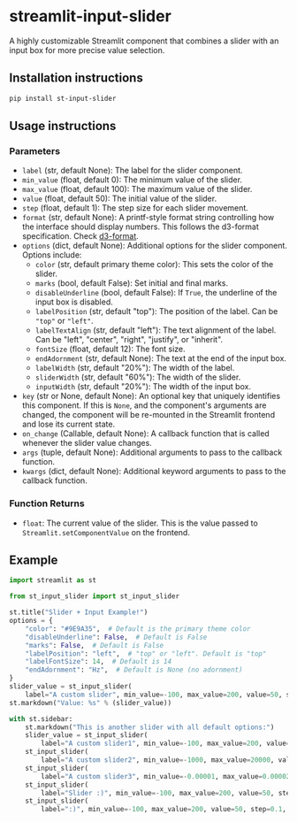 # streamlit-input-slider
A highly customizable Streamlit component that combines a slider with an input box for more precise value selection.

## Installation instructions

```sh
pip install st-input-slider
```

## Usage instructions

### Parameters

- `label` (str, default None): The label for the slider component.
- `min_value` (float, default 0): The minimum value of the slider.
- `max_value` (float, default 100): The maximum value of the slider.
- `value` (float, default 50): The initial value of the slider.
- `step` (float, default 1): The step size for each slider movement.
- `format` (str, default None): A printf-style format string controlling how the interface should display numbers. This follows the d3-format specification. Check [d3-format](https://d3js.org/d3-format#locale_format).
- `options` (dict, default None): Additional options for the slider component. Options include:
  - `color` (str, default primary theme color): This sets the color of the slider.
  - `marks` (bool, default False): Set initial and final marks.
  - `disableUnderline` (bool, default False): If `True`, the underline of the input box is disabled.
  - `labelPosition` (str, default "top"): The position of the label. Can be `"top"` or `"left"`.
  - `labelTextAlign` (str, default "left"): The text alignment of the label. Can be "left", "center", "right", "justify", or "inherit".
  - `fontSize` (float, default 12): The font size.
  - `endAdornment` (str, default None): The text at the end of the input box.
  - `labelWidth` (str, default "20%"): The width of the label.
  - `sliderWidth` (str, default "60%"): The width of the slider.
  - `inputWidth` (str, default "20%"): The width of the input box.
- `key` (str or None, default None): An optional key that uniquely identifies this component. If this is `None`, and the component's arguments are changed, the component will be re-mounted in the Streamlit frontend and lose its current state.
- `on_change` (Callable, default None): A callback function that is called whenever the slider value changes.
- `args` (tuple, default None): Additional arguments to pass to the callback function.
- `kwargs` (dict, default None): Additional keyword arguments to pass to the callback function.

### Function Returns

- `float`: The current value of the slider. This is the value passed to `Streamlit.setComponentValue` on the frontend.

## Example

```python
import streamlit as st

from st_input_slider import st_input_slider

st.title("Slider + Input Example!")
options = {
    "color": "#9E9A35",  # Default is the primary theme color
    "disableUnderline": False,  # Default is False
    "marks": False,  # Default is False
    "labelPosition": "left",  # "top" or "left". Default is "top"
    "labelFontSize": 14,  # Default is 14
    "endAdornment": "Hz",  # Default is None (no adornment)
}
slider_value = st_input_slider(
    label="A custom slider", min_value=-100, max_value=200, value=50, step=0.1, options=options)
st.markdown("Value: %s" % (slider_value))

with st.sidebar:
    st.markdown("This is another slider with all default options:")
    slider_value = st_input_slider(
        label="A custom slider1", min_value=-100, max_value=200, value=50, step=0.1)
    st_input_slider(
        label="A custom slider2", min_value=-1000, max_value=20000, value=50, step=0.1, options={"marks": True, "labelPosition": "left"})
    st_input_slider(
        label="A custom slider3", min_value=-0.00001, max_value=0.00002, value=0.000015, step=0.000001, options={"marks": True, "labelPosition": "left"})
    st_input_slider(
        label="Slider :)", min_value=-100, max_value=200, value=50, step=0.1, options={"marks": True, "labelPosition": "left"})
    st_input_slider(
        label=":)", min_value=-100, max_value=200, value=50, step=0.1, options={"labelPosition": "left"})

```